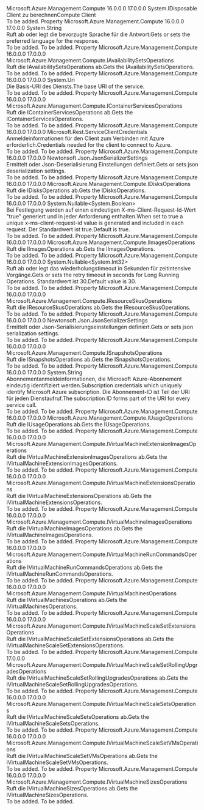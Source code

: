 <Type Name="IComputeManagementClient" FullName="Microsoft.Azure.Management.Compute.IComputeManagementClient">
  <TypeSignature Language="C#" Value="public interface IComputeManagementClient : IDisposable" />
  <TypeSignature Language="ILAsm" Value=".class public interface auto ansi abstract IComputeManagementClient implements class System.IDisposable" />
  <TypeSignature Language="DocId" Value="T:Microsoft.Azure.Management.Compute.IComputeManagementClient" />
  <TypeSignature Language="VB.NET" Value="Public Interface IComputeManagementClient&#xA;Implements IDisposable" />
  <TypeSignature Language="F#" Value="type IComputeManagementClient = interface&#xA;    interface IDisposable" />
  <AssemblyInfo>
    <AssemblyName>Microsoft.Azure.Management.Compute</AssemblyName>
    <AssemblyVersion>16.0.0.0</AssemblyVersion>
    <AssemblyVersion>17.0.0.0</AssemblyVersion>
  </AssemblyInfo>
  <Interfaces>
    <Interface>
      <InterfaceName>System.IDisposable</InterfaceName>
    </Interface>
  </Interfaces>
  <Docs>
    <summary>
            <span data-ttu-id="b7928-101">Client zu berechnen</span><span class="sxs-lookup"><span data-stu-id="b7928-101">Compute Client</span></span>
            </summary>
    <remarks>To be added.</remarks>
  </Docs>
  <Members>
    <Member MemberName="AcceptLanguage">
      <MemberSignature Language="C#" Value="public string AcceptLanguage { get; set; }" />
      <MemberSignature Language="ILAsm" Value=".property instance string AcceptLanguage" />
      <MemberSignature Language="DocId" Value="P:Microsoft.Azure.Management.Compute.IComputeManagementClient.AcceptLanguage" />
      <MemberSignature Language="VB.NET" Value="Public Property AcceptLanguage As String" />
      <MemberSignature Language="F#" Value="member this.AcceptLanguage : string with get, set" Usage="Microsoft.Azure.Management.Compute.IComputeManagementClient.AcceptLanguage" />
      <MemberType>Property</MemberType>
      <AssemblyInfo>
        <AssemblyName>Microsoft.Azure.Management.Compute</AssemblyName>
        <AssemblyVersion>16.0.0.0</AssemblyVersion>
        <AssemblyVersion>17.0.0.0</AssemblyVersion>
      </AssemblyInfo>
      <ReturnValue>
        <ReturnType>System.String</ReturnType>
      </ReturnValue>
      <Docs>
        <summary>
            <span data-ttu-id="b7928-102">Ruft ab oder legt die bevorzugte Sprache für die Antwort.</span><span class="sxs-lookup"><span data-stu-id="b7928-102">Gets or sets the preferred language for the response.</span></span>
            </summary>
        <value>To be added.</value>
        <remarks>To be added.</remarks>
      </Docs>
    </Member>
    <Member MemberName="AvailabilitySets">
      <MemberSignature Language="C#" Value="public Microsoft.Azure.Management.Compute.IAvailabilitySetsOperations AvailabilitySets { get; }" />
      <MemberSignature Language="ILAsm" Value=".property instance class Microsoft.Azure.Management.Compute.IAvailabilitySetsOperations AvailabilitySets" />
      <MemberSignature Language="DocId" Value="P:Microsoft.Azure.Management.Compute.IComputeManagementClient.AvailabilitySets" />
      <MemberSignature Language="VB.NET" Value="Public ReadOnly Property AvailabilitySets As IAvailabilitySetsOperations" />
      <MemberSignature Language="F#" Value="member this.AvailabilitySets : Microsoft.Azure.Management.Compute.IAvailabilitySetsOperations" Usage="Microsoft.Azure.Management.Compute.IComputeManagementClient.AvailabilitySets" />
      <MemberType>Property</MemberType>
      <AssemblyInfo>
        <AssemblyName>Microsoft.Azure.Management.Compute</AssemblyName>
        <AssemblyVersion>16.0.0.0</AssemblyVersion>
        <AssemblyVersion>17.0.0.0</AssemblyVersion>
      </AssemblyInfo>
      <ReturnValue>
        <ReturnType>Microsoft.Azure.Management.Compute.IAvailabilitySetsOperations</ReturnType>
      </ReturnValue>
      <Docs>
        <summary>
            <span data-ttu-id="b7928-103">Ruft die IAvailabilitySetsOperations ab.</span><span class="sxs-lookup"><span data-stu-id="b7928-103">Gets the IAvailabilitySetsOperations.</span></span>
            </summary>
        <value>To be added.</value>
        <remarks>To be added.</remarks>
      </Docs>
    </Member>
    <Member MemberName="BaseUri">
      <MemberSignature Language="C#" Value="public Uri BaseUri { get; set; }" />
      <MemberSignature Language="ILAsm" Value=".property instance class System.Uri BaseUri" />
      <MemberSignature Language="DocId" Value="P:Microsoft.Azure.Management.Compute.IComputeManagementClient.BaseUri" />
      <MemberSignature Language="VB.NET" Value="Public Property BaseUri As Uri" />
      <MemberSignature Language="F#" Value="member this.BaseUri : Uri with get, set" Usage="Microsoft.Azure.Management.Compute.IComputeManagementClient.BaseUri" />
      <MemberType>Property</MemberType>
      <AssemblyInfo>
        <AssemblyName>Microsoft.Azure.Management.Compute</AssemblyName>
        <AssemblyVersion>16.0.0.0</AssemblyVersion>
        <AssemblyVersion>17.0.0.0</AssemblyVersion>
      </AssemblyInfo>
      <ReturnValue>
        <ReturnType>System.Uri</ReturnType>
      </ReturnValue>
      <Docs>
        <summary>
            <span data-ttu-id="b7928-104">Die Basis-URI des Diensts.</span><span class="sxs-lookup"><span data-stu-id="b7928-104">The base URI of the service.</span></span>
            </summary>
        <value>To be added.</value>
        <remarks>To be added.</remarks>
      </Docs>
    </Member>
    <Member MemberName="ContainerServices">
      <MemberSignature Language="C#" Value="public Microsoft.Azure.Management.Compute.IContainerServicesOperations ContainerServices { get; }" />
      <MemberSignature Language="ILAsm" Value=".property instance class Microsoft.Azure.Management.Compute.IContainerServicesOperations ContainerServices" />
      <MemberSignature Language="DocId" Value="P:Microsoft.Azure.Management.Compute.IComputeManagementClient.ContainerServices" />
      <MemberSignature Language="VB.NET" Value="Public ReadOnly Property ContainerServices As IContainerServicesOperations" />
      <MemberSignature Language="F#" Value="member this.ContainerServices : Microsoft.Azure.Management.Compute.IContainerServicesOperations" Usage="Microsoft.Azure.Management.Compute.IComputeManagementClient.ContainerServices" />
      <MemberType>Property</MemberType>
      <AssemblyInfo>
        <AssemblyName>Microsoft.Azure.Management.Compute</AssemblyName>
        <AssemblyVersion>16.0.0.0</AssemblyVersion>
        <AssemblyVersion>17.0.0.0</AssemblyVersion>
      </AssemblyInfo>
      <ReturnValue>
        <ReturnType>Microsoft.Azure.Management.Compute.IContainerServicesOperations</ReturnType>
      </ReturnValue>
      <Docs>
        <summary>
            <span data-ttu-id="b7928-105">Ruft die IContainerServicesOperations ab.</span><span class="sxs-lookup"><span data-stu-id="b7928-105">Gets the IContainerServicesOperations.</span></span>
            </summary>
        <value>To be added.</value>
        <remarks>To be added.</remarks>
      </Docs>
    </Member>
    <Member MemberName="Credentials">
      <MemberSignature Language="C#" Value="public Microsoft.Rest.ServiceClientCredentials Credentials { get; }" />
      <MemberSignature Language="ILAsm" Value=".property instance class Microsoft.Rest.ServiceClientCredentials Credentials" />
      <MemberSignature Language="DocId" Value="P:Microsoft.Azure.Management.Compute.IComputeManagementClient.Credentials" />
      <MemberSignature Language="VB.NET" Value="Public ReadOnly Property Credentials As ServiceClientCredentials" />
      <MemberSignature Language="F#" Value="member this.Credentials : Microsoft.Rest.ServiceClientCredentials" Usage="Microsoft.Azure.Management.Compute.IComputeManagementClient.Credentials" />
      <MemberType>Property</MemberType>
      <AssemblyInfo>
        <AssemblyName>Microsoft.Azure.Management.Compute</AssemblyName>
        <AssemblyVersion>16.0.0.0</AssemblyVersion>
        <AssemblyVersion>17.0.0.0</AssemblyVersion>
      </AssemblyInfo>
      <ReturnValue>
        <ReturnType>Microsoft.Rest.ServiceClientCredentials</ReturnType>
      </ReturnValue>
      <Docs>
        <summary>
            <span data-ttu-id="b7928-106">Anmeldeinformationen für den Client zum Verbinden mit Azure erforderlich.</span><span class="sxs-lookup"><span data-stu-id="b7928-106">Credentials needed for the client to connect to Azure.</span></span>
            </summary>
        <value>To be added.</value>
        <remarks>To be added.</remarks>
      </Docs>
    </Member>
    <Member MemberName="DeserializationSettings">
      <MemberSignature Language="C#" Value="public Newtonsoft.Json.JsonSerializerSettings DeserializationSettings { get; }" />
      <MemberSignature Language="ILAsm" Value=".property instance class Newtonsoft.Json.JsonSerializerSettings DeserializationSettings" />
      <MemberSignature Language="DocId" Value="P:Microsoft.Azure.Management.Compute.IComputeManagementClient.DeserializationSettings" />
      <MemberSignature Language="VB.NET" Value="Public ReadOnly Property DeserializationSettings As JsonSerializerSettings" />
      <MemberSignature Language="F#" Value="member this.DeserializationSettings : Newtonsoft.Json.JsonSerializerSettings" Usage="Microsoft.Azure.Management.Compute.IComputeManagementClient.DeserializationSettings" />
      <MemberType>Property</MemberType>
      <AssemblyInfo>
        <AssemblyName>Microsoft.Azure.Management.Compute</AssemblyName>
        <AssemblyVersion>16.0.0.0</AssemblyVersion>
        <AssemblyVersion>17.0.0.0</AssemblyVersion>
      </AssemblyInfo>
      <ReturnValue>
        <ReturnType>Newtonsoft.Json.JsonSerializerSettings</ReturnType>
      </ReturnValue>
      <Docs>
        <summary>
            <span data-ttu-id="b7928-107">Ermittelt oder Json-Deserialisierung Einstellungen definiert.</span><span class="sxs-lookup"><span data-stu-id="b7928-107">Gets or sets json deserialization settings.</span></span>
            </summary>
        <value>To be added.</value>
        <remarks>To be added.</remarks>
      </Docs>
    </Member>
    <Member MemberName="Disks">
      <MemberSignature Language="C#" Value="public Microsoft.Azure.Management.Compute.IDisksOperations Disks { get; }" />
      <MemberSignature Language="ILAsm" Value=".property instance class Microsoft.Azure.Management.Compute.IDisksOperations Disks" />
      <MemberSignature Language="DocId" Value="P:Microsoft.Azure.Management.Compute.IComputeManagementClient.Disks" />
      <MemberSignature Language="VB.NET" Value="Public ReadOnly Property Disks As IDisksOperations" />
      <MemberSignature Language="F#" Value="member this.Disks : Microsoft.Azure.Management.Compute.IDisksOperations" Usage="Microsoft.Azure.Management.Compute.IComputeManagementClient.Disks" />
      <MemberType>Property</MemberType>
      <AssemblyInfo>
        <AssemblyName>Microsoft.Azure.Management.Compute</AssemblyName>
        <AssemblyVersion>16.0.0.0</AssemblyVersion>
        <AssemblyVersion>17.0.0.0</AssemblyVersion>
      </AssemblyInfo>
      <ReturnValue>
        <ReturnType>Microsoft.Azure.Management.Compute.IDisksOperations</ReturnType>
      </ReturnValue>
      <Docs>
        <summary>
            <span data-ttu-id="b7928-108">Ruft die IDisksOperations ab.</span><span class="sxs-lookup"><span data-stu-id="b7928-108">Gets the IDisksOperations.</span></span>
            </summary>
        <value>To be added.</value>
        <remarks>To be added.</remarks>
      </Docs>
    </Member>
    <Member MemberName="GenerateClientRequestId">
      <MemberSignature Language="C#" Value="public Nullable&lt;bool&gt; GenerateClientRequestId { get; set; }" />
      <MemberSignature Language="ILAsm" Value=".property instance valuetype System.Nullable`1&lt;bool&gt; GenerateClientRequestId" />
      <MemberSignature Language="DocId" Value="P:Microsoft.Azure.Management.Compute.IComputeManagementClient.GenerateClientRequestId" />
      <MemberSignature Language="VB.NET" Value="Public Property GenerateClientRequestId As Nullable(Of Boolean)" />
      <MemberSignature Language="F#" Value="member this.GenerateClientRequestId : Nullable&lt;bool&gt; with get, set" Usage="Microsoft.Azure.Management.Compute.IComputeManagementClient.GenerateClientRequestId" />
      <MemberType>Property</MemberType>
      <AssemblyInfo>
        <AssemblyName>Microsoft.Azure.Management.Compute</AssemblyName>
        <AssemblyVersion>16.0.0.0</AssemblyVersion>
        <AssemblyVersion>17.0.0.0</AssemblyVersion>
      </AssemblyInfo>
      <ReturnValue>
        <ReturnType>System.Nullable&lt;System.Boolean&gt;</ReturnType>
      </ReturnValue>
      <Docs>
        <summary>
            <span data-ttu-id="b7928-109">Bei Festlegung werden auf einen eindeutigen X-ms-Client-Request-Id-Wert "true" generiert und in jeder Anforderung enthalten.</span><span class="sxs-lookup"><span data-stu-id="b7928-109">When set to true a unique x-ms-client-request-id value is generated and included in each request.</span></span> <span data-ttu-id="b7928-110">Der Standardwert ist true.</span><span class="sxs-lookup"><span data-stu-id="b7928-110">Default is true.</span></span>
            </summary>
        <value>To be added.</value>
        <remarks>To be added.</remarks>
      </Docs>
    </Member>
    <Member MemberName="Images">
      <MemberSignature Language="C#" Value="public Microsoft.Azure.Management.Compute.IImagesOperations Images { get; }" />
      <MemberSignature Language="ILAsm" Value=".property instance class Microsoft.Azure.Management.Compute.IImagesOperations Images" />
      <MemberSignature Language="DocId" Value="P:Microsoft.Azure.Management.Compute.IComputeManagementClient.Images" />
      <MemberSignature Language="VB.NET" Value="Public ReadOnly Property Images As IImagesOperations" />
      <MemberSignature Language="F#" Value="member this.Images : Microsoft.Azure.Management.Compute.IImagesOperations" Usage="Microsoft.Azure.Management.Compute.IComputeManagementClient.Images" />
      <MemberType>Property</MemberType>
      <AssemblyInfo>
        <AssemblyName>Microsoft.Azure.Management.Compute</AssemblyName>
        <AssemblyVersion>16.0.0.0</AssemblyVersion>
        <AssemblyVersion>17.0.0.0</AssemblyVersion>
      </AssemblyInfo>
      <ReturnValue>
        <ReturnType>Microsoft.Azure.Management.Compute.IImagesOperations</ReturnType>
      </ReturnValue>
      <Docs>
        <summary>
            <span data-ttu-id="b7928-111">Ruft die IImagesOperations ab.</span><span class="sxs-lookup"><span data-stu-id="b7928-111">Gets the IImagesOperations.</span></span>
            </summary>
        <value>To be added.</value>
        <remarks>To be added.</remarks>
      </Docs>
    </Member>
    <Member MemberName="LongRunningOperationRetryTimeout">
      <MemberSignature Language="C#" Value="public Nullable&lt;int&gt; LongRunningOperationRetryTimeout { get; set; }" />
      <MemberSignature Language="ILAsm" Value=".property instance valuetype System.Nullable`1&lt;int32&gt; LongRunningOperationRetryTimeout" />
      <MemberSignature Language="DocId" Value="P:Microsoft.Azure.Management.Compute.IComputeManagementClient.LongRunningOperationRetryTimeout" />
      <MemberSignature Language="VB.NET" Value="Public Property LongRunningOperationRetryTimeout As Nullable(Of Integer)" />
      <MemberSignature Language="F#" Value="member this.LongRunningOperationRetryTimeout : Nullable&lt;int&gt; with get, set" Usage="Microsoft.Azure.Management.Compute.IComputeManagementClient.LongRunningOperationRetryTimeout" />
      <MemberType>Property</MemberType>
      <AssemblyInfo>
        <AssemblyName>Microsoft.Azure.Management.Compute</AssemblyName>
        <AssemblyVersion>16.0.0.0</AssemblyVersion>
        <AssemblyVersion>17.0.0.0</AssemblyVersion>
      </AssemblyInfo>
      <ReturnValue>
        <ReturnType>System.Nullable&lt;System.Int32&gt;</ReturnType>
      </ReturnValue>
      <Docs>
        <summary>
            <span data-ttu-id="b7928-112">Ruft ab oder legt das wiederholungstimeout in Sekunden für zeitintensive Vorgänge.</span><span class="sxs-lookup"><span data-stu-id="b7928-112">Gets or sets the retry timeout in seconds for Long Running Operations.</span></span> <span data-ttu-id="b7928-113">Standardwert ist 30.</span><span class="sxs-lookup"><span data-stu-id="b7928-113">Default value is 30.</span></span>
            </summary>
        <value>To be added.</value>
        <remarks>To be added.</remarks>
      </Docs>
    </Member>
    <Member MemberName="ResourceSkus">
      <MemberSignature Language="C#" Value="public Microsoft.Azure.Management.Compute.IResourceSkusOperations ResourceSkus { get; }" />
      <MemberSignature Language="ILAsm" Value=".property instance class Microsoft.Azure.Management.Compute.IResourceSkusOperations ResourceSkus" />
      <MemberSignature Language="DocId" Value="P:Microsoft.Azure.Management.Compute.IComputeManagementClient.ResourceSkus" />
      <MemberSignature Language="VB.NET" Value="Public ReadOnly Property ResourceSkus As IResourceSkusOperations" />
      <MemberSignature Language="F#" Value="member this.ResourceSkus : Microsoft.Azure.Management.Compute.IResourceSkusOperations" Usage="Microsoft.Azure.Management.Compute.IComputeManagementClient.ResourceSkus" />
      <MemberType>Property</MemberType>
      <AssemblyInfo>
        <AssemblyName>Microsoft.Azure.Management.Compute</AssemblyName>
        <AssemblyVersion>16.0.0.0</AssemblyVersion>
        <AssemblyVersion>17.0.0.0</AssemblyVersion>
      </AssemblyInfo>
      <ReturnValue>
        <ReturnType>Microsoft.Azure.Management.Compute.IResourceSkusOperations</ReturnType>
      </ReturnValue>
      <Docs>
        <summary>
            <span data-ttu-id="b7928-114">Ruft die IResourceSkusOperations ab.</span><span class="sxs-lookup"><span data-stu-id="b7928-114">Gets the IResourceSkusOperations.</span></span>
            </summary>
        <value>To be added.</value>
        <remarks>To be added.</remarks>
      </Docs>
    </Member>
    <Member MemberName="SerializationSettings">
      <MemberSignature Language="C#" Value="public Newtonsoft.Json.JsonSerializerSettings SerializationSettings { get; }" />
      <MemberSignature Language="ILAsm" Value=".property instance class Newtonsoft.Json.JsonSerializerSettings SerializationSettings" />
      <MemberSignature Language="DocId" Value="P:Microsoft.Azure.Management.Compute.IComputeManagementClient.SerializationSettings" />
      <MemberSignature Language="VB.NET" Value="Public ReadOnly Property SerializationSettings As JsonSerializerSettings" />
      <MemberSignature Language="F#" Value="member this.SerializationSettings : Newtonsoft.Json.JsonSerializerSettings" Usage="Microsoft.Azure.Management.Compute.IComputeManagementClient.SerializationSettings" />
      <MemberType>Property</MemberType>
      <AssemblyInfo>
        <AssemblyName>Microsoft.Azure.Management.Compute</AssemblyName>
        <AssemblyVersion>16.0.0.0</AssemblyVersion>
        <AssemblyVersion>17.0.0.0</AssemblyVersion>
      </AssemblyInfo>
      <ReturnValue>
        <ReturnType>Newtonsoft.Json.JsonSerializerSettings</ReturnType>
      </ReturnValue>
      <Docs>
        <summary>
            <span data-ttu-id="b7928-115">Ermittelt oder Json-Serialisierungseinstellungen definiert.</span><span class="sxs-lookup"><span data-stu-id="b7928-115">Gets or sets json serialization settings.</span></span>
            </summary>
        <value>To be added.</value>
        <remarks>To be added.</remarks>
      </Docs>
    </Member>
    <Member MemberName="Snapshots">
      <MemberSignature Language="C#" Value="public Microsoft.Azure.Management.Compute.ISnapshotsOperations Snapshots { get; }" />
      <MemberSignature Language="ILAsm" Value=".property instance class Microsoft.Azure.Management.Compute.ISnapshotsOperations Snapshots" />
      <MemberSignature Language="DocId" Value="P:Microsoft.Azure.Management.Compute.IComputeManagementClient.Snapshots" />
      <MemberSignature Language="VB.NET" Value="Public ReadOnly Property Snapshots As ISnapshotsOperations" />
      <MemberSignature Language="F#" Value="member this.Snapshots : Microsoft.Azure.Management.Compute.ISnapshotsOperations" Usage="Microsoft.Azure.Management.Compute.IComputeManagementClient.Snapshots" />
      <MemberType>Property</MemberType>
      <AssemblyInfo>
        <AssemblyName>Microsoft.Azure.Management.Compute</AssemblyName>
        <AssemblyVersion>16.0.0.0</AssemblyVersion>
        <AssemblyVersion>17.0.0.0</AssemblyVersion>
      </AssemblyInfo>
      <ReturnValue>
        <ReturnType>Microsoft.Azure.Management.Compute.ISnapshotsOperations</ReturnType>
      </ReturnValue>
      <Docs>
        <summary>
            <span data-ttu-id="b7928-116">Ruft die ISnapshotsOperations ab.</span><span class="sxs-lookup"><span data-stu-id="b7928-116">Gets the ISnapshotsOperations.</span></span>
            </summary>
        <value>To be added.</value>
        <remarks>To be added.</remarks>
      </Docs>
    </Member>
    <Member MemberName="SubscriptionId">
      <MemberSignature Language="C#" Value="public string SubscriptionId { get; set; }" />
      <MemberSignature Language="ILAsm" Value=".property instance string SubscriptionId" />
      <MemberSignature Language="DocId" Value="P:Microsoft.Azure.Management.Compute.IComputeManagementClient.SubscriptionId" />
      <MemberSignature Language="VB.NET" Value="Public Property SubscriptionId As String" />
      <MemberSignature Language="F#" Value="member this.SubscriptionId : string with get, set" Usage="Microsoft.Azure.Management.Compute.IComputeManagementClient.SubscriptionId" />
      <MemberType>Property</MemberType>
      <AssemblyInfo>
        <AssemblyName>Microsoft.Azure.Management.Compute</AssemblyName>
        <AssemblyVersion>16.0.0.0</AssemblyVersion>
        <AssemblyVersion>17.0.0.0</AssemblyVersion>
      </AssemblyInfo>
      <ReturnValue>
        <ReturnType>System.String</ReturnType>
      </ReturnValue>
      <Docs>
        <summary>
            <span data-ttu-id="b7928-117">Abonnementanmeldeinformationen, die Microsoft Azure-Abonnement eindeutig identifiziert werden.</span><span class="sxs-lookup"><span data-stu-id="b7928-117">Subscription credentials which uniquely identify Microsoft Azure subscription.</span></span> <span data-ttu-id="b7928-118">Die Abonnement-ID ist Teil der URI für jeden Dienstaufruf.</span><span class="sxs-lookup"><span data-stu-id="b7928-118">The subscription ID forms part of the URI for every service call.</span></span>
            </summary>
        <value>To be added.</value>
        <remarks>To be added.</remarks>
      </Docs>
    </Member>
    <Member MemberName="Usage">
      <MemberSignature Language="C#" Value="public Microsoft.Azure.Management.Compute.IUsageOperations Usage { get; }" />
      <MemberSignature Language="ILAsm" Value=".property instance class Microsoft.Azure.Management.Compute.IUsageOperations Usage" />
      <MemberSignature Language="DocId" Value="P:Microsoft.Azure.Management.Compute.IComputeManagementClient.Usage" />
      <MemberSignature Language="VB.NET" Value="Public ReadOnly Property Usage As IUsageOperations" />
      <MemberSignature Language="F#" Value="member this.Usage : Microsoft.Azure.Management.Compute.IUsageOperations" Usage="Microsoft.Azure.Management.Compute.IComputeManagementClient.Usage" />
      <MemberType>Property</MemberType>
      <AssemblyInfo>
        <AssemblyName>Microsoft.Azure.Management.Compute</AssemblyName>
        <AssemblyVersion>16.0.0.0</AssemblyVersion>
        <AssemblyVersion>17.0.0.0</AssemblyVersion>
      </AssemblyInfo>
      <ReturnValue>
        <ReturnType>Microsoft.Azure.Management.Compute.IUsageOperations</ReturnType>
      </ReturnValue>
      <Docs>
        <summary>
            <span data-ttu-id="b7928-119">Ruft die IUsageOperations ab.</span><span class="sxs-lookup"><span data-stu-id="b7928-119">Gets the IUsageOperations.</span></span>
            </summary>
        <value>To be added.</value>
        <remarks>To be added.</remarks>
      </Docs>
    </Member>
    <Member MemberName="VirtualMachineExtensionImages">
      <MemberSignature Language="C#" Value="public Microsoft.Azure.Management.Compute.IVirtualMachineExtensionImagesOperations VirtualMachineExtensionImages { get; }" />
      <MemberSignature Language="ILAsm" Value=".property instance class Microsoft.Azure.Management.Compute.IVirtualMachineExtensionImagesOperations VirtualMachineExtensionImages" />
      <MemberSignature Language="DocId" Value="P:Microsoft.Azure.Management.Compute.IComputeManagementClient.VirtualMachineExtensionImages" />
      <MemberSignature Language="VB.NET" Value="Public ReadOnly Property VirtualMachineExtensionImages As IVirtualMachineExtensionImagesOperations" />
      <MemberSignature Language="F#" Value="member this.VirtualMachineExtensionImages : Microsoft.Azure.Management.Compute.IVirtualMachineExtensionImagesOperations" Usage="Microsoft.Azure.Management.Compute.IComputeManagementClient.VirtualMachineExtensionImages" />
      <MemberType>Property</MemberType>
      <AssemblyInfo>
        <AssemblyName>Microsoft.Azure.Management.Compute</AssemblyName>
        <AssemblyVersion>16.0.0.0</AssemblyVersion>
        <AssemblyVersion>17.0.0.0</AssemblyVersion>
      </AssemblyInfo>
      <ReturnValue>
        <ReturnType>Microsoft.Azure.Management.Compute.IVirtualMachineExtensionImagesOperations</ReturnType>
      </ReturnValue>
      <Docs>
        <summary>
            <span data-ttu-id="b7928-120">Ruft die IVirtualMachineExtensionImagesOperations ab.</span><span class="sxs-lookup"><span data-stu-id="b7928-120">Gets the IVirtualMachineExtensionImagesOperations.</span></span>
            </summary>
        <value>To be added.</value>
        <remarks>To be added.</remarks>
      </Docs>
    </Member>
    <Member MemberName="VirtualMachineExtensions">
      <MemberSignature Language="C#" Value="public Microsoft.Azure.Management.Compute.IVirtualMachineExtensionsOperations VirtualMachineExtensions { get; }" />
      <MemberSignature Language="ILAsm" Value=".property instance class Microsoft.Azure.Management.Compute.IVirtualMachineExtensionsOperations VirtualMachineExtensions" />
      <MemberSignature Language="DocId" Value="P:Microsoft.Azure.Management.Compute.IComputeManagementClient.VirtualMachineExtensions" />
      <MemberSignature Language="VB.NET" Value="Public ReadOnly Property VirtualMachineExtensions As IVirtualMachineExtensionsOperations" />
      <MemberSignature Language="F#" Value="member this.VirtualMachineExtensions : Microsoft.Azure.Management.Compute.IVirtualMachineExtensionsOperations" Usage="Microsoft.Azure.Management.Compute.IComputeManagementClient.VirtualMachineExtensions" />
      <MemberType>Property</MemberType>
      <AssemblyInfo>
        <AssemblyName>Microsoft.Azure.Management.Compute</AssemblyName>
        <AssemblyVersion>16.0.0.0</AssemblyVersion>
        <AssemblyVersion>17.0.0.0</AssemblyVersion>
      </AssemblyInfo>
      <ReturnValue>
        <ReturnType>Microsoft.Azure.Management.Compute.IVirtualMachineExtensionsOperations</ReturnType>
      </ReturnValue>
      <Docs>
        <summary>
            <span data-ttu-id="b7928-121">Ruft die IVirtualMachineExtensionsOperations ab.</span><span class="sxs-lookup"><span data-stu-id="b7928-121">Gets the IVirtualMachineExtensionsOperations.</span></span>
            </summary>
        <value>To be added.</value>
        <remarks>To be added.</remarks>
      </Docs>
    </Member>
    <Member MemberName="VirtualMachineImages">
      <MemberSignature Language="C#" Value="public Microsoft.Azure.Management.Compute.IVirtualMachineImagesOperations VirtualMachineImages { get; }" />
      <MemberSignature Language="ILAsm" Value=".property instance class Microsoft.Azure.Management.Compute.IVirtualMachineImagesOperations VirtualMachineImages" />
      <MemberSignature Language="DocId" Value="P:Microsoft.Azure.Management.Compute.IComputeManagementClient.VirtualMachineImages" />
      <MemberSignature Language="VB.NET" Value="Public ReadOnly Property VirtualMachineImages As IVirtualMachineImagesOperations" />
      <MemberSignature Language="F#" Value="member this.VirtualMachineImages : Microsoft.Azure.Management.Compute.IVirtualMachineImagesOperations" Usage="Microsoft.Azure.Management.Compute.IComputeManagementClient.VirtualMachineImages" />
      <MemberType>Property</MemberType>
      <AssemblyInfo>
        <AssemblyName>Microsoft.Azure.Management.Compute</AssemblyName>
        <AssemblyVersion>16.0.0.0</AssemblyVersion>
        <AssemblyVersion>17.0.0.0</AssemblyVersion>
      </AssemblyInfo>
      <ReturnValue>
        <ReturnType>Microsoft.Azure.Management.Compute.IVirtualMachineImagesOperations</ReturnType>
      </ReturnValue>
      <Docs>
        <summary>
            <span data-ttu-id="b7928-122">Ruft die IVirtualMachineImagesOperations ab.</span><span class="sxs-lookup"><span data-stu-id="b7928-122">Gets the IVirtualMachineImagesOperations.</span></span>
            </summary>
        <value>To be added.</value>
        <remarks>To be added.</remarks>
      </Docs>
    </Member>
    <Member MemberName="VirtualMachineRunCommands">
      <MemberSignature Language="C#" Value="public Microsoft.Azure.Management.Compute.IVirtualMachineRunCommandsOperations VirtualMachineRunCommands { get; }" />
      <MemberSignature Language="ILAsm" Value=".property instance class Microsoft.Azure.Management.Compute.IVirtualMachineRunCommandsOperations VirtualMachineRunCommands" />
      <MemberSignature Language="DocId" Value="P:Microsoft.Azure.Management.Compute.IComputeManagementClient.VirtualMachineRunCommands" />
      <MemberSignature Language="VB.NET" Value="Public ReadOnly Property VirtualMachineRunCommands As IVirtualMachineRunCommandsOperations" />
      <MemberSignature Language="F#" Value="member this.VirtualMachineRunCommands : Microsoft.Azure.Management.Compute.IVirtualMachineRunCommandsOperations" Usage="Microsoft.Azure.Management.Compute.IComputeManagementClient.VirtualMachineRunCommands" />
      <MemberType>Property</MemberType>
      <AssemblyInfo>
        <AssemblyName>Microsoft.Azure.Management.Compute</AssemblyName>
        <AssemblyVersion>16.0.0.0</AssemblyVersion>
        <AssemblyVersion>17.0.0.0</AssemblyVersion>
      </AssemblyInfo>
      <ReturnValue>
        <ReturnType>Microsoft.Azure.Management.Compute.IVirtualMachineRunCommandsOperations</ReturnType>
      </ReturnValue>
      <Docs>
        <summary>
            <span data-ttu-id="b7928-123">Ruft die IVirtualMachineRunCommandsOperations ab.</span><span class="sxs-lookup"><span data-stu-id="b7928-123">Gets the IVirtualMachineRunCommandsOperations.</span></span>
            </summary>
        <value>To be added.</value>
        <remarks>To be added.</remarks>
      </Docs>
    </Member>
    <Member MemberName="VirtualMachines">
      <MemberSignature Language="C#" Value="public Microsoft.Azure.Management.Compute.IVirtualMachinesOperations VirtualMachines { get; }" />
      <MemberSignature Language="ILAsm" Value=".property instance class Microsoft.Azure.Management.Compute.IVirtualMachinesOperations VirtualMachines" />
      <MemberSignature Language="DocId" Value="P:Microsoft.Azure.Management.Compute.IComputeManagementClient.VirtualMachines" />
      <MemberSignature Language="VB.NET" Value="Public ReadOnly Property VirtualMachines As IVirtualMachinesOperations" />
      <MemberSignature Language="F#" Value="member this.VirtualMachines : Microsoft.Azure.Management.Compute.IVirtualMachinesOperations" Usage="Microsoft.Azure.Management.Compute.IComputeManagementClient.VirtualMachines" />
      <MemberType>Property</MemberType>
      <AssemblyInfo>
        <AssemblyName>Microsoft.Azure.Management.Compute</AssemblyName>
        <AssemblyVersion>16.0.0.0</AssemblyVersion>
        <AssemblyVersion>17.0.0.0</AssemblyVersion>
      </AssemblyInfo>
      <ReturnValue>
        <ReturnType>Microsoft.Azure.Management.Compute.IVirtualMachinesOperations</ReturnType>
      </ReturnValue>
      <Docs>
        <summary>
            <span data-ttu-id="b7928-124">Ruft die IVirtualMachinesOperations ab.</span><span class="sxs-lookup"><span data-stu-id="b7928-124">Gets the IVirtualMachinesOperations.</span></span>
            </summary>
        <value>To be added.</value>
        <remarks>To be added.</remarks>
      </Docs>
    </Member>
    <Member MemberName="VirtualMachineScaleSetExtensions">
      <MemberSignature Language="C#" Value="public Microsoft.Azure.Management.Compute.IVirtualMachineScaleSetExtensionsOperations VirtualMachineScaleSetExtensions { get; }" />
      <MemberSignature Language="ILAsm" Value=".property instance class Microsoft.Azure.Management.Compute.IVirtualMachineScaleSetExtensionsOperations VirtualMachineScaleSetExtensions" />
      <MemberSignature Language="DocId" Value="P:Microsoft.Azure.Management.Compute.IComputeManagementClient.VirtualMachineScaleSetExtensions" />
      <MemberSignature Language="VB.NET" Value="Public ReadOnly Property VirtualMachineScaleSetExtensions As IVirtualMachineScaleSetExtensionsOperations" />
      <MemberSignature Language="F#" Value="member this.VirtualMachineScaleSetExtensions : Microsoft.Azure.Management.Compute.IVirtualMachineScaleSetExtensionsOperations" Usage="Microsoft.Azure.Management.Compute.IComputeManagementClient.VirtualMachineScaleSetExtensions" />
      <MemberType>Property</MemberType>
      <AssemblyInfo>
        <AssemblyName>Microsoft.Azure.Management.Compute</AssemblyName>
        <AssemblyVersion>16.0.0.0</AssemblyVersion>
        <AssemblyVersion>17.0.0.0</AssemblyVersion>
      </AssemblyInfo>
      <ReturnValue>
        <ReturnType>Microsoft.Azure.Management.Compute.IVirtualMachineScaleSetExtensionsOperations</ReturnType>
      </ReturnValue>
      <Docs>
        <summary>
            <span data-ttu-id="b7928-125">Ruft die IVirtualMachineScaleSetExtensionsOperations ab.</span><span class="sxs-lookup"><span data-stu-id="b7928-125">Gets the IVirtualMachineScaleSetExtensionsOperations.</span></span>
            </summary>
        <value>To be added.</value>
        <remarks>To be added.</remarks>
      </Docs>
    </Member>
    <Member MemberName="VirtualMachineScaleSetRollingUpgrades">
      <MemberSignature Language="C#" Value="public Microsoft.Azure.Management.Compute.IVirtualMachineScaleSetRollingUpgradesOperations VirtualMachineScaleSetRollingUpgrades { get; }" />
      <MemberSignature Language="ILAsm" Value=".property instance class Microsoft.Azure.Management.Compute.IVirtualMachineScaleSetRollingUpgradesOperations VirtualMachineScaleSetRollingUpgrades" />
      <MemberSignature Language="DocId" Value="P:Microsoft.Azure.Management.Compute.IComputeManagementClient.VirtualMachineScaleSetRollingUpgrades" />
      <MemberSignature Language="VB.NET" Value="Public ReadOnly Property VirtualMachineScaleSetRollingUpgrades As IVirtualMachineScaleSetRollingUpgradesOperations" />
      <MemberSignature Language="F#" Value="member this.VirtualMachineScaleSetRollingUpgrades : Microsoft.Azure.Management.Compute.IVirtualMachineScaleSetRollingUpgradesOperations" Usage="Microsoft.Azure.Management.Compute.IComputeManagementClient.VirtualMachineScaleSetRollingUpgrades" />
      <MemberType>Property</MemberType>
      <AssemblyInfo>
        <AssemblyName>Microsoft.Azure.Management.Compute</AssemblyName>
        <AssemblyVersion>17.0.0.0</AssemblyVersion>
      </AssemblyInfo>
      <ReturnValue>
        <ReturnType>Microsoft.Azure.Management.Compute.IVirtualMachineScaleSetRollingUpgradesOperations</ReturnType>
      </ReturnValue>
      <Docs>
        <summary>
            <span data-ttu-id="b7928-126">Ruft die IVirtualMachineScaleSetRollingUpgradesOperations ab.</span><span class="sxs-lookup"><span data-stu-id="b7928-126">Gets the IVirtualMachineScaleSetRollingUpgradesOperations.</span></span>
            </summary>
        <value>To be added.</value>
        <remarks>To be added.</remarks>
      </Docs>
    </Member>
    <Member MemberName="VirtualMachineScaleSets">
      <MemberSignature Language="C#" Value="public Microsoft.Azure.Management.Compute.IVirtualMachineScaleSetsOperations VirtualMachineScaleSets { get; }" />
      <MemberSignature Language="ILAsm" Value=".property instance class Microsoft.Azure.Management.Compute.IVirtualMachineScaleSetsOperations VirtualMachineScaleSets" />
      <MemberSignature Language="DocId" Value="P:Microsoft.Azure.Management.Compute.IComputeManagementClient.VirtualMachineScaleSets" />
      <MemberSignature Language="VB.NET" Value="Public ReadOnly Property VirtualMachineScaleSets As IVirtualMachineScaleSetsOperations" />
      <MemberSignature Language="F#" Value="member this.VirtualMachineScaleSets : Microsoft.Azure.Management.Compute.IVirtualMachineScaleSetsOperations" Usage="Microsoft.Azure.Management.Compute.IComputeManagementClient.VirtualMachineScaleSets" />
      <MemberType>Property</MemberType>
      <AssemblyInfo>
        <AssemblyName>Microsoft.Azure.Management.Compute</AssemblyName>
        <AssemblyVersion>16.0.0.0</AssemblyVersion>
        <AssemblyVersion>17.0.0.0</AssemblyVersion>
      </AssemblyInfo>
      <ReturnValue>
        <ReturnType>Microsoft.Azure.Management.Compute.IVirtualMachineScaleSetsOperations</ReturnType>
      </ReturnValue>
      <Docs>
        <summary>
            <span data-ttu-id="b7928-127">Ruft die IVirtualMachineScaleSetsOperations ab.</span><span class="sxs-lookup"><span data-stu-id="b7928-127">Gets the IVirtualMachineScaleSetsOperations.</span></span>
            </summary>
        <value>To be added.</value>
        <remarks>To be added.</remarks>
      </Docs>
    </Member>
    <Member MemberName="VirtualMachineScaleSetVMs">
      <MemberSignature Language="C#" Value="public Microsoft.Azure.Management.Compute.IVirtualMachineScaleSetVMsOperations VirtualMachineScaleSetVMs { get; }" />
      <MemberSignature Language="ILAsm" Value=".property instance class Microsoft.Azure.Management.Compute.IVirtualMachineScaleSetVMsOperations VirtualMachineScaleSetVMs" />
      <MemberSignature Language="DocId" Value="P:Microsoft.Azure.Management.Compute.IComputeManagementClient.VirtualMachineScaleSetVMs" />
      <MemberSignature Language="VB.NET" Value="Public ReadOnly Property VirtualMachineScaleSetVMs As IVirtualMachineScaleSetVMsOperations" />
      <MemberSignature Language="F#" Value="member this.VirtualMachineScaleSetVMs : Microsoft.Azure.Management.Compute.IVirtualMachineScaleSetVMsOperations" Usage="Microsoft.Azure.Management.Compute.IComputeManagementClient.VirtualMachineScaleSetVMs" />
      <MemberType>Property</MemberType>
      <AssemblyInfo>
        <AssemblyName>Microsoft.Azure.Management.Compute</AssemblyName>
        <AssemblyVersion>16.0.0.0</AssemblyVersion>
        <AssemblyVersion>17.0.0.0</AssemblyVersion>
      </AssemblyInfo>
      <ReturnValue>
        <ReturnType>Microsoft.Azure.Management.Compute.IVirtualMachineScaleSetVMsOperations</ReturnType>
      </ReturnValue>
      <Docs>
        <summary>
            <span data-ttu-id="b7928-128">Ruft die IVirtualMachineScaleSetVMsOperations ab.</span><span class="sxs-lookup"><span data-stu-id="b7928-128">Gets the IVirtualMachineScaleSetVMsOperations.</span></span>
            </summary>
        <value>To be added.</value>
        <remarks>To be added.</remarks>
      </Docs>
    </Member>
    <Member MemberName="VirtualMachineSizes">
      <MemberSignature Language="C#" Value="public Microsoft.Azure.Management.Compute.IVirtualMachineSizesOperations VirtualMachineSizes { get; }" />
      <MemberSignature Language="ILAsm" Value=".property instance class Microsoft.Azure.Management.Compute.IVirtualMachineSizesOperations VirtualMachineSizes" />
      <MemberSignature Language="DocId" Value="P:Microsoft.Azure.Management.Compute.IComputeManagementClient.VirtualMachineSizes" />
      <MemberSignature Language="VB.NET" Value="Public ReadOnly Property VirtualMachineSizes As IVirtualMachineSizesOperations" />
      <MemberSignature Language="F#" Value="member this.VirtualMachineSizes : Microsoft.Azure.Management.Compute.IVirtualMachineSizesOperations" Usage="Microsoft.Azure.Management.Compute.IComputeManagementClient.VirtualMachineSizes" />
      <MemberType>Property</MemberType>
      <AssemblyInfo>
        <AssemblyName>Microsoft.Azure.Management.Compute</AssemblyName>
        <AssemblyVersion>16.0.0.0</AssemblyVersion>
        <AssemblyVersion>17.0.0.0</AssemblyVersion>
      </AssemblyInfo>
      <ReturnValue>
        <ReturnType>Microsoft.Azure.Management.Compute.IVirtualMachineSizesOperations</ReturnType>
      </ReturnValue>
      <Docs>
        <summary>
            <span data-ttu-id="b7928-129">Ruft die IVirtualMachineSizesOperations ab.</span><span class="sxs-lookup"><span data-stu-id="b7928-129">Gets the IVirtualMachineSizesOperations.</span></span>
            </summary>
        <value>To be added.</value>
        <remarks>To be added.</remarks>
      </Docs>
    </Member>
  </Members>
</Type>